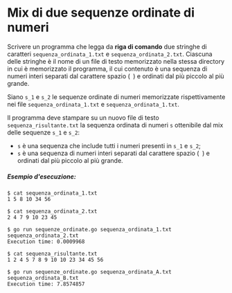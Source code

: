 # Mix di due sequenze ordinate di numeri

Scrivere un programma che legga da **riga di comando** due stringhe di caratteri `sequenza_ordinata_1.txt` e `sequenza_ordinata_2.txt`. Ciascuna delle stringhe è il nome di un file di testo memorizzato nella stessa directory in cui è memorizzato il programma, il cui contenuto è una sequenza di numeri interi separati dal carattere spazio (` `) e ordinati dal più piccolo al più grande.

Siano `s_1` e `s_2` le sequenze ordinate di numeri memorizzate rispettivamente nei file `sequenza_ordinata_1.txt` e `sequenza_ordinata_1.txt`.

Il programma deve stampare su un nuovo file di testo `sequenza_risultante.txt` la sequenza ordinata di numeri `s` ottenibile dal mix delle sequenze `s_1` e `s_2`: 
* `s` è una sequenza che include tutti i numeri presenti in `s_1` e `s_2`;
* `s` è una sequenza di numeri interi separati dal carattere spazio (` `) e ordinati dal più piccolo al più grande.

##### Esempio d'esecuzione:

```text
$ cat sequenza_ordinata_1.txt 
1 5 8 10 34 56

$ cat sequenza_ordinata_2.txt
2 4 7 9 10 23 45

$ go run sequenze_ordinate.go sequenza_ordinata_1.txt sequenza_ordinata_2.txt
Execution time: 0.0009968

$ cat sequenza_risultante.txt                                                  
1 2 4 5 7 8 9 10 10 23 34 45 56

$ go run sequenze_ordinate.go sequenza_ordinata_A.txt sequenza_ordinata_B.txt
Execution time: 7.8574857
``` 